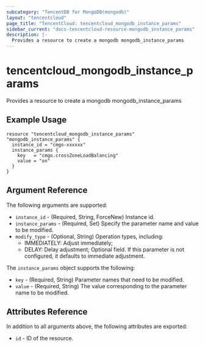 ```yaml
---
subcategory: "TencentDB for MongoDB(mongodb)"
layout: "tencentcloud"
page_title: "TencentCloud: tencentcloud_mongodb_instance_params"
sidebar_current: "docs-tencentcloud-resource-mongodb_instance_params"
description: |-
  Provides a resource to create a mongodb mongodb_instance_params
---
```


# tencentcloud_mongodb_instance_params

Provides a resource to create a mongodb mongodb_instance_params

## Example Usage

```hcl
resource "tencentcloud_mongodb_instance_params" "mongodb_instance_params" {
  instance_id = "cmgo-xxxxxx"
  instance_params {
    key   = "cmgo.crossZoneLoadBalancing"
    value = "on"
  }
}
```

## Argument Reference

The following arguments are supported:

* `instance_id` - (Required, String, ForceNew) Instance id.
* `instance_params` - (Required, Set) Specify the parameter name and value to be modified.
* `modify_type` - (Optional, String) Operation types, including:
	- IMMEDIATELY: Adjust immediately;
	- DELAY: Delay adjustment;
Optional field. If this parameter is not configured, it defaults to immediate adjustment.

The `instance_params` object supports the following:

* `key` - (Required, String) Parameter names that need to be modified.
* `value` - (Required, String) The value corresponding to the parameter name to be modified.

## Attributes Reference

In addition to all arguments above, the following attributes are exported:

* `id` - ID of the resource.



